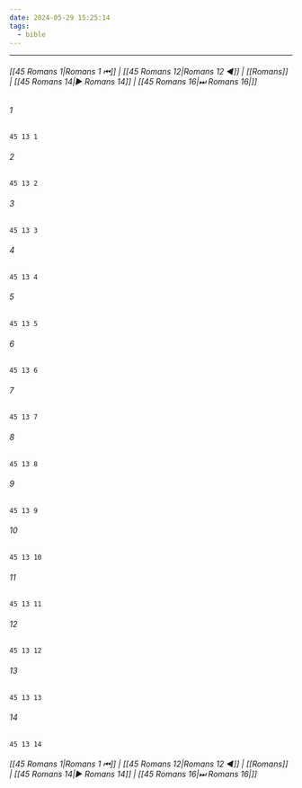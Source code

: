 ```yaml
---
date: 2024-05-29 15:25:14
tags:
  - bible
---
```

___

###### [[45 Romans 1|Romans 1 ⏮]] | [[45 Romans 12|Romans 12 ◀]] | [[Romans]] | [[45 Romans 14|▶ Romans 14]] | [[45 Romans 16|⏭ Romans 16|]]

###### 1
``` verse
45 13 1 
```
###### 2
``` verse
45 13 2 
```
###### 3
``` verse
45 13 3 
```
###### 4
``` verse
45 13 4 
```
###### 5
``` verse
45 13 5 
```
###### 6
``` verse
45 13 6 
```
###### 7
``` verse
45 13 7 
```
###### 8
``` verse
45 13 8 
```
###### 9
``` verse
45 13 9 
```
###### 10
``` verse
45 13 10 
```
###### 11
``` verse
45 13 11 
```
###### 12
``` verse
45 13 12 
```
###### 13
``` verse
45 13 13 
```
###### 14
``` verse
45 13 14 
```

###### [[45 Romans 1|Romans 1 ⏮]] | [[45 Romans 12|Romans 12 ◀]] | [[Romans]] | [[45 Romans 14|▶ Romans 14]] | [[45 Romans 16|⏭ Romans 16|]]

